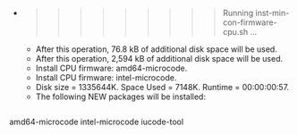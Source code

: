 * >>>>>>>>> Running inst-min-con-firmware-cpu.sh ...
  * After this operation, 76.8 kB of additional disk space will be used.
  * After this operation, 2,594 kB of additional disk space will be used.
  * Install CPU firmware: amd64-microcode.
  * Install CPU firmware: intel-microcode.
  * Disk size = 1335644K. Space Used = 7148K. Runtime = 00:00:00:57.
  * The following NEW packages will be installed:
  ```bash
amd64-microcode intel-microcode iucode-tool
  ```
